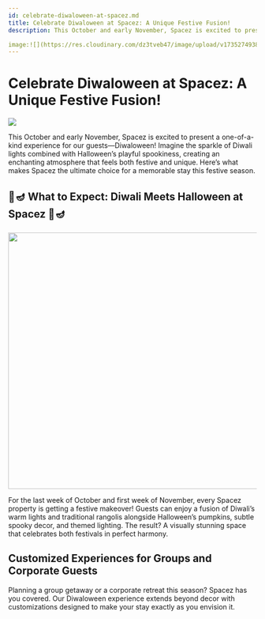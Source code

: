 ```yaml
---
id: celebrate-diwaloween-at-spacez.md
title: Celebrate Diwaloween at Spacez: A Unique Festive Fusion!
description: This October and early November, Spacez is excited to present a one-of-a-kind experience for our guests—Diwaloween! Imagine the sparkle of Diwali lights combined with Halloween’s playful spookiness, creating an enchanting atmosphere that feels both festive and unique. Here’s what makes Spacez the ultimate choice for a memorable stay this festive season.

image:![](https://res.cloudinary.com/dz3tveb47/image/upload/v1735274938/regal-sapphire-fourth-bedroom_2_r7tyku.webp)
---
```


# Celebrate Diwaloween at Spacez: A Unique Festive Fusion!

![](https://res.cloudinary.com/dz3tveb47/image/upload/v1735135860/natures-novelle-first-room_8_ozqqdg.webp) 

This October and early November, Spacez is excited to present a one-of-a-kind experience for our guests—Diwaloween! Imagine the sparkle of Diwali lights combined with Halloween’s playful spookiness, creating an enchanting atmosphere that feels both festive and unique. Here’s what makes Spacez the ultimate choice for a memorable stay this festive season.

## 🎃🪔 What to Expect: Diwali Meets Halloween at Spacez 🎃🪔

<img title="" src="https://res.cloudinary.com/dz3tveb47/image/upload/v1735135860/natures-novelle-first-room_8_ozqqdg.webp" alt="" width="519" data-align="center">

For the last week of October and first week of November, every Spacez property is getting a festive makeover! Guests can enjoy a fusion of Diwali’s warm lights and traditional rangolis alongside Halloween’s pumpkins, subtle spooky decor, and themed lighting. The result? A visually stunning space that celebrates both festivals in perfect harmony.

## Customized Experiences for Groups and Corporate Guests

Planning a group getaway or a corporate retreat this season? Spacez has you covered. Our Diwaloween experience extends beyond decor with customizations designed to make your stay exactly as you envision it.
